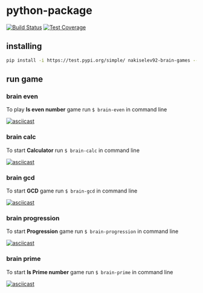 # python-package

[![Build Status](https://travis-ci.com/nakiselev/python-project-lvl1.svg?branch=master)](https://travis-ci.com/nakiselev/python-project-lvl1)
[![Test Coverage](https://api.codeclimate.com/v1/badges/a99a88d28ad37a79dbf6/test_coverage)](https://codeclimate.com/github/codeclimate/codeclimate/test_coverage)

## installing

```bash
pip install -i https://test.pypi.org/simple/ nakiselev92-brain-games --extra-index-url https://pypi.org/simple/
```

## run game


### brain even

To play **Is even number** game run `$ brain-even` in command line

[![asciicast](https://asciinema.org/a/1PUfAkITT1sy5gXo8XmOuA4jV.svg)](https://asciinema.org/a/1PUfAkITT1sy5gXo8XmOuA4jV)

### brain calc

To start **Calculator** run `$ brain-calc` in command line

[![asciicast](https://asciinema.org/a/gLLxGK6nHj7OTHaC53eZnowDW.svg)](https://asciinema.org/a/gLLxGK6nHj7OTHaC53eZnowDW)


### brain gcd

To start **GCD** game run `$ brain-gcd` in command line

[![asciicast](https://asciinema.org/a/kufeZxrIBGqF5kvVHwxCwFv5V.svg)](https://asciinema.org/a/kufeZxrIBGqF5kvVHwxCwFv5V)


### brain progression

To start **Progression** game run `$ brain-progression` in command line

[![asciicast](https://asciinema.org/a/AWmbQiOfvOVPUeksiew3x3x4r.svg)](https://asciinema.org/a/AWmbQiOfvOVPUeksiew3x3x4r)

### brain prime

To start **Is Prime number** game run `$ brain-prime` in command line

[![asciicast](https://asciinema.org/a/Oa5xMegQdwVoAkcgN8AYOkvSe.svg)](https://asciinema.org/a/Oa5xMegQdwVoAkcgN8AYOkvSe)